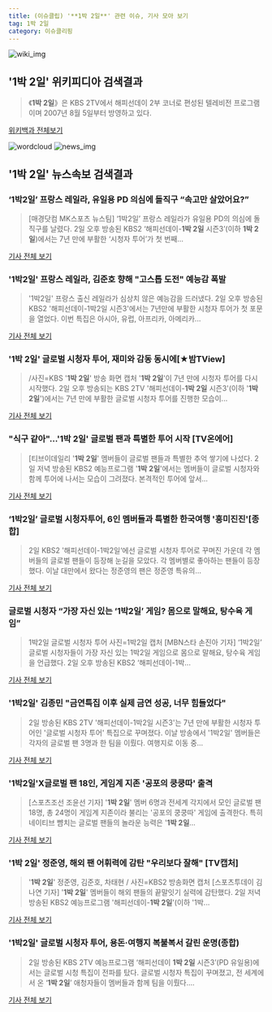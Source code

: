 ```yaml
---
title: (이슈클립) '**1박 2일**' 관련 이슈, 기사 모아 보기
tag: 1박 2일
category: 이슈클리핑
---
```

![wiki_img](https://user-images.githubusercontent.com/42597476/44503234-41136a80-a6d0-11e8-9071-6fc6418eafe4.png)
## **'**1박 2일**'** 위키피디아 검색결과
>《**1박 2일**》은 KBS 2TV에서 해피선데이 2부 코너로 편성된 텔레비전 프로그램이며 2007년 8월 5일부터 방영하고 있다.

<a href="https://ko.wikipedia.org/wiki/1박 2일" target="_blank">위키백과 전체보기</a>

![wordcloud](https://s3.ap-northeast-2.amazonaws.com/lyrics101-wordcloud/2018-09-02-1535885662.png)
![news_img](https://user-images.githubusercontent.com/42597476/44507050-1206f400-a6e4-11e8-8d98-7ffbfebb353f.png)
## **'**1박 2일**'** 뉴스속보 검색결과
### ‘1박2일’ 프랑스 레일라, 유일용 PD 의심에 돌직구 “속고만 살았어요?”

>[매경닷컴 MK스포츠 뉴스팀] ‘1박2일’ 프랑스 레일라가 유일용 PD의 의심에 돌직구를 날렸다. 2일 오후 방송된 KBS2 ‘해피선데이-**1박 2일** 시즌3’(이하 **1박 2일**)에서는 7년 만에 부활한 ‘시청자 투어’가 첫 번째...

<a href="http://sports.mk.co.kr/view.php?year=2018&no=552526" target="_blank">기사 전체 보기</a>

### '1박2일' 프랑스 레일라, 김준호 향해 "고스톱 도전" 예능감 폭발

>'1박2일' 프랑스 출신 레일라가 심상치 않은 예능감을 드러냈다. 2일 오후 방송된 KBS2 '해피선데이-1박2일 시즌3'에서는 7년만에 부활한 시청자 투어가 첫 포문을 열었다. 이번 특집은 아시아, 유럽, 아프리카, 아메리카...

<a href="http://www.osen.co.kr/article/G1110980706" target="_blank">기사 전체 보기</a>

### '**1박 2일**' 글로벌 시청자 투어, 재미와 감동 동시에[★밤TView]

>/사진=KBS '**1박 2일**' 방송 화면 캡처 '**1박 2일**'이 7년 만에 시청자 투어를 다시 시작했다. 2일 오후 방송되는 KBS 2TV '해피선데이-**1박 2일** 시즌3'(이하 '**1박 2일**')에서는 7년 만에 부활한 글로벌 시청자 투어를 진행한 모습이...

<a href="http://star.mt.co.kr/stview.php?no=2018090218061039762" target="_blank">기사 전체 보기</a>

### "식구 같아"…'**1박 2일**' 글로벌 팬과 특별한 투어 시작 [TV온에어]

>[티브이데일리 '**1박 2일**' 멤버들이 글로벌 팬들과 특별한 추억 쌓기에 나섰다. 2일 저녁 방송된 KBS2 예능프로그램 '**1박 2일**'에서는 멤버들이 글로벌 시청자와 함께 투어에 나서는 모습이 그려졌다. 본격적인 투어에 앞서...

<a href="http://tvdaily.asiae.co.kr/read.php3?aid=15358851521391153019" target="_blank">기사 전체 보기</a>

### ‘1박2일’ 글로벌 시청자투어, 6인 멤버들과 특별한 한국여행 '흥미진진'[종합]

>2일 KBS2 '해피선데이-1박2일‘에선 글로벌 시청자 투어로 꾸며진 가운데 각 멤버들의 글로벌 팬들이 등장해 눈길을 모았다. 각 멤버별로 좋아하는 팬들이 등장했다. 이날 대만에서 왔다는 정준영의 팬은 정준영 특유의...

<a href="http://www.tvreport.co.kr/?c=news&m=newsview&idx=1077853" target="_blank">기사 전체 보기</a>

### 글로벌 시청자 “가장 자신 있는 ‘1박2일’ 게임? 몸으로 말해요, 탕수육 게임”

>1박2일 글로벌 시청자 투어 사진=1박2일 캡처 [MBN스타 손진아 기자] ‘1박2일’ 글로벌 시청자들이 가장 자신 있는 1박2일 게임으로 몸으로 말해요, 탕수육 게임을 언급했다. 2일 오후 방송된 KBS2 ‘해피선데이-1박...

<a href="http://star.mbn.co.kr/view.php?year=2018&no=552531&refer=portal" target="_blank">기사 전체 보기</a>

### '1박2일' 김종민 "금연특집 이후 실제 금연 성공, 너무 힘들었다"

>2일 방송된 KBS 2TV '해피선데이-1박2일 시즌3'는 7년 만에 부활한 시청자 투어인 '글로벌 시청자 투어' 특집으로 꾸며졌다. 이날 방송에서 '1박2일' 멤버들은 각자의 글로벌 팬 3명과 한 팀을 이뤘다. 여행지로 이동 중...

<a href="http://www.mydaily.co.kr/new_yk/html/read.php?newsid=201809021936875402&ext=na" target="_blank">기사 전체 보기</a>

### '1박2일'X글로벌 팬 18인, 게임계 지존 '공포의 쿵쿵따' 출격

>[스포츠조선 조윤선 기자] '**1박 2일**' 멤버 6명과 전세계 각지에서 모인 글로벌 팬 18명, 총 24명이 게임계 지존이라 불리는 '공포의 쿵쿵따' 게임에 출격한다. 특히 네이티브 뺨치는 글로벌 팬들의 놀라운 능력은 '**1박 2일**...

<a href="http://sports.chosun.com/news/ntype.htm?id=201809020100009510000640&servicedate=20180902" target="_blank">기사 전체 보기</a>

### '**1박 2일**' 정준영, 해외 팬 어휘력에 감탄 "우리보다 잘해" [TV캡처]

>'**1박 2일**' 정준영, 김준호, 차태현 / 사진=KBS2 방송화면 캡처 [스포츠투데이 김나연 기자] '**1박 2일**' 멤버들이 해외 팬들의 끝말잇기 실력에 감탄했다. 2일 저녁 방송된 KBS2 예능프로그램 '해피선데이-**1박 2일**'(이하 '1박...

<a href="http://stoo.asiae.co.kr/news/naver_view.htm?idxno=2018090218361093091" target="_blank">기사 전체 보기</a>

### '1박2일' 글로벌 시청자 투어, 용돈·여행지 복불복서 갈린 운명(종합)

>2일 방송된 KBS 2TV 예능프로그램 ‘해피선데이 **1박 2일** 시즌3’(PD 유일용)에서는 글로벌 시청 특집이 전파를 탔다. 글로벌 시청자 특집이 꾸며졌고, 전 세계에서 온 ‘**1박 2일**’ 애청자들이 멤버들과 함께 팀을 이뤘다....

<a href="http://biz.heraldcorp.com/view.php?ud=201809021915215391623_1" target="_blank">기사 전체 보기</a>


